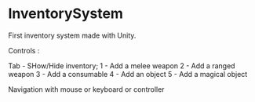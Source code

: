 # InventorySystem

First inventory system made with Unity.

Controls : 

Tab - SHow/Hide inventory;
1 - Add a melee weapon 
2 - Add a ranged weapon
3 - Add a consumable
4 - Add an object
5 - Add a magical object

Navigation with mouse or keyboard or controller

